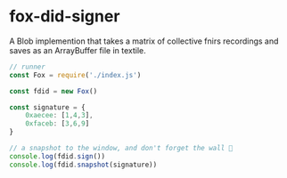 # fox-did-signer

A Blob implemention that takes a matrix of collective fnirs recordings and saves as an ArrayBuffer file in textile.


```js
// runner 
const Fox = require('./index.js')

const fdid = new Fox()

const signature = {
	0xaecee: [1,4,3],
	0xfaceb: [3,6,9]
}

// a snapshot to the window, and don't forget the wall 🧱
console.log(fdid.sign()) 
console.log(fdid.snapshot(signature)) 

